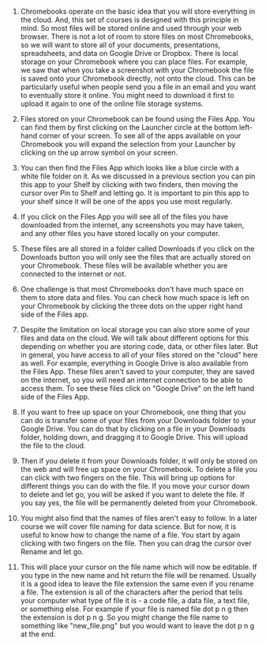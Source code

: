 1. Chromebooks operate on the basic idea that you will store everything in the cloud. And, this set of courses is designed with this principle in mind. So most files will be stored online and used through your web browser. There is not a lot of room to store files on most Chromebooks, so we will want to store all of your documents, presentations, spreadsheets, and data on Google Drive or Dropbox. There is local storage on your Chromebook where you can place files. For example, we saw that when you take a screenshot with your Chromebook the file is saved onto your Chromebook directly, not onto the cloud. This can be particularly useful when people send you a file in an email and you want to eventually store it online. You might need to download it first to upload it again to one of the online file storage systems. 

2. Files stored on your Chromebook can be found using the Files App. 
You can find them by first clicking on the Launcher circle at the bottom left-hand corner of your screen. To see all of the apps available on your Chromebook you will expand the selection from your Launcher by clicking on the up arrow symbol on your screen. 

3. You can then find the Files App which looks like a blue circle with a white file folder on it. As we discussed in a previous section you can pin this app to your Shelf by clicking with two finders, then moving the cursor over Pin to Shelf and letting go. It is important to pin this app to your shelf since it will be one of the apps you use most regularly. 

4. If you click on the Files App you will see all of the files you have downloaded from the internet, any screenshots you may have taken, and any other files you have stored locally on your computer. 


5. These files are all stored in a folder called Downloads if you click on the Downloads button you will only see the files that are actually stored on your Chromebook. These files will be available whether you are connected to the internet or not. 


6. One challenge is that most Chromebooks don't have much space on them to store data and files. You can check how much space is left on your Chromebook by clicking the three dots on the upper right hand side of the Files app. 

7. Despite the limitation on local storage you can also store some of your files and data on the cloud. We will talk about different options for this depending on whether you are storing code, data, or other files later. But in general, you have access to all of your files stored on the "cloud" here as well. For example, everything in Google Drive is also available from the Files App. These files aren't saved to your computer, they are saved on the internet, so you will need an internet connection to be able to access them. To see these files click on "Google Drive" on the left hand side of the Files App. 


8. If you want to free up space on your Chromebook, one thing that you can do is transfer some of your files from your Downloads folder to your Google Drive. You can do that by clicking on a file in your Downloads folder, holding down, and dragging it to Google Drive. This will upload the file to the cloud.

9. Then if you delete it from your Downloads folder, it will only be stored on the web and will free up space on your Chromebook. To delete a file you can click with two fingers on the file. This will bring up options for different things you can do with the file. If you move your cursor down to delete and let go, you will be asked if you want to delete the file. If you say yes, the file will be permanently deleted from your Chromebook. 

10. You might also find that the names of files aren't easy to follow. In a later course we will cover file naming for data science. But for now, it is useful to know how to change the name of a file. You start by again clicking with two fingers on the file. Then you can drag the cursor over Rename and let go.

11. This will place your cursor on the file name which will now be editable. If you type in the new name and hit return the file will be renamed. Usually it is a good idea to leave the file extension the same even if you rename a file. The extension is all of the characters after the period that tells your computer what type of file it is - a code file, a data file, a text file, or something else. For example if your file is named file dot p n g then the extension is dot p n g. So you might change the file name to something like "new_file.png" but you would want to leave the dot p n g at the end. 

